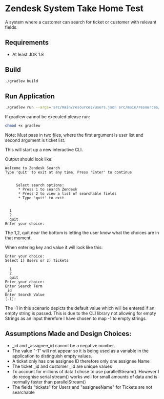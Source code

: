 # Zendesk System Take Home Test

A system where a customer can search for ticket or customer with relevant fields.

## Requirements
- At least JDK 1.8

## Build

```bash
./gradlew build
```

## Run Application

```bash
./gradlew run --args='src/main/resources/users.json src/main/resources/tickets.json'
```
If gradlew cannot be executed please run:
```bash
chmod +x gradlew
```
Note: Must pass in two files, where the first argument is user list and second argument is ticket list.

This will start up a new interactive CLI.

Output should look like:
```
Welcome to Zendesk Search
Type 'quit' to exit at any time, Press 'Enter' to continue


	 Select search options:
	  * Press 1 to search Zendesk
	  * Press 2 to view a list of searchable fields
	  * Type 'quit' to exit


  1
  2
  quit
Enter your choice:
```
The 1,2, quit near the bottom is letting the user know what the choices are in that moment.

When entering key and value it will look like this:
```
Enter your choice:
Select 1) Users or 2) Tickets

  1
  2
  quit
Enter your choice:
Enter Search Term 
_id
Enter Search Value 
[-1]:

```
The -1 in this scenario depicts the default value which will be entered if an empty string is passed.
This is due to the CLI library not allowing for empty Strings as an input therefore I have chosen to map -1 to empty strings.

## Assumptions Made and Design Choices:
- _id and _assignee_id cannot be a negative number.
- The value "-1" will not appear so it is being used as a variable in the application to distinguish empty values.
- A ticket only has one assignee ID therefore only one assignee Name
- The ticket _id and customer _id are unique values
- To account for millions of data I chose to use parallelStream(). However I do recognise serial stream() works well for small amounts of data and is normally faster than parallelStream()
- The fields "tickets" for Users and "assigneeName" for Tickets are not searchable
